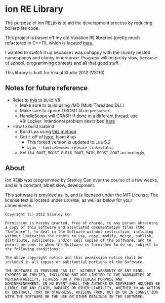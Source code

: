 ion RE Library
==============

The purpose of ion RELib is to aid the development process by reducing boilerplate code.

This project is based off my old Voxation RE libraries (pretty much refactored in C++11), which is located [here](http://github.com/scen/Voxation).

I wanted to switch it up because I was unhappy with the clumsy nested namespaces and clunky inheritance. Progress will be pretty slow, because of school, programming contests and all that good stuff.

This library is built for Visual Studio 2012 (VS110)

Notes for future reference
--------------------------

* Refer to [this](http://code.google.com/p/v8/wiki/BuildingWithGYP) to build V8
    * Make sure to build using /MD (Multi Threaded DLL)
	* Make sure to ignore LIBCMT.lib in `preparser`
	* HandleScope will CRASH if done in a different thread, use v8::Locker. Intentional problem described [here](https://groups.google.com/forum/?fromgroups=#!topic/v8-users/FXpeTYuAqKI)
* How to build luabind
    * Build Lua using [this method](http://stackoverflow.com/questions/6321927/compiling-lua-5-2-alpha-under-vs2010)
    * Get it off of [here](github.com/scen/luabind), bjam it up
        * This forked version is updated to Lua 5.2
        * `bjam --toolset=msvc release link=static`
    * Set `LUA_ROOT`, `BOOST_BUILD_ROOT`, `PATH`, `BOOST_ROOT` accordingly.


About
-----

ion RElib was programmed by Stanley Cen over the course of a few weeks, and is in constant, albeit slow, development.

This software is provided as-is, and is licensed under the MIT License. The license text is located under `LICENSE`, as well as below for your convenience.

    Copyright (c) 2012 Stanley Cen
    
    Permission is hereby granted, free of charge, to any person obtaining
    a copy of this software and associated documentation files (the
    "Software"), to deal in the Software without restriction, including
    without limitation the rights to use, copy, modify, merge, publish,
    distribute, sublicense, and/or sell copies of the Software, and to
    permit persons to whom the Software is furnished to do so, subject to
    the following conditions:
    
    The above copyright notice and this permission notice shall be
    included in all copies or substantial portions of the Software.
    
    THE SOFTWARE IS PROVIDED "AS IS", WITHOUT WARRANTY OF ANY KIND,
    EXPRESS OR IMPLIED, INCLUDING BUT NOT LIMITED TO THE WARRANTIES OF
    MERCHANTABILITY, FITNESS FOR A PARTICULAR PURPOSE AND
    NONINFRINGEMENT. IN NO EVENT SHALL THE AUTHORS OR COPYRIGHT HOLDERS BE
    LIABLE FOR ANY CLAIM, DAMAGES OR OTHER LIABILITY, WHETHER IN AN ACTION
    OF CONTRACT, TORT OR OTHERWISE, ARISING FROM, OUT OF OR IN CONNECTION
    WITH THE SOFTWARE OR THE USE OR OTHER DEALINGS IN THE SOFTWARE.
